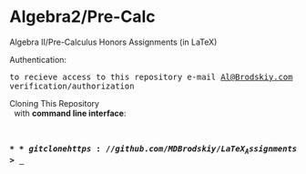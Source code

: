 # Algebra2/Pre-Calc
Algebra II/Pre-Calculus Honors Assignments (in LaTeX)

Authentication:   
    <pre>to recieve access to this repository e-mail Al@Brodskiy.com for credential verification/authorization</pre>

Cloning This Repository
</br>&nbsp;&nbsp;with **command line interface**:
    <pre>    
    **$** git clone https://github.com/MDBrodskiy/LaTeX_Assignments.git     
    **$** **>**  **_**
    </pre>
